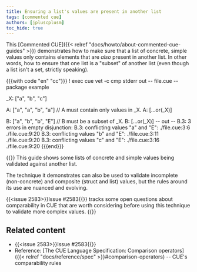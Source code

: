 ```yaml
---
title: Ensuring a list's values are present in another list
tags: [commented cue]
authors: [jpluscplusm]
toc_hide: true
---
```


This [Commented CUE]({{< relref "docs/howto/about-commented-cue-guides" >}})
demonstrates how to make sure that a list of concrete, simple values only
contains elements that are *also* present in another list.
In other words, how to ensure that one list is a "subset" of another list (even
though a list isn't a set, strictly speaking).

{{{with code "en" "cc"}}}
! exec cue vet -c
cmp stderr out
-- file.cue --
package example

_X: ["a", "b", "c"]

A: ["a", "a", "b", "a"]
// A must contain only values in _X.
A: [...or(_X)]

B: ["a", "b", "b", "E"]
// B must be a subset of _X.
B: [...or(_X)]
-- out --
B.3: 3 errors in empty disjunction:
B.3: conflicting values "a" and "E":
    ./file.cue:3:6
    ./file.cue:9:20
B.3: conflicting values "b" and "E":
    ./file.cue:3:11
    ./file.cue:9:20
B.3: conflicting values "c" and "E":
    ./file.cue:3:16
    ./file.cue:9:20
{{{end}}}

{{<info>}}
This guide shows some lists of concrete and simple values being validated against another list.

The technique it demonstrates can also be used to validate incomplete
(non-concrete) and composite (struct and list) values, but the rules around its
use are nuanced and evolving.

{{<issue 2583>}}Issue #2583{{</issue>}} tracks some open questions about
comparability in CUE that are worth considering before using this technique
to validate more complex values.
{{</info>}}

## Related content

- {{<issue 2583>}}Issue #2583{{</issue>}}
- Reference: [The CUE Language Specification: Comparison operators]({{< relref "docs/reference/spec" >}}#comparison-operators)
  -- CUE's comparability rules
